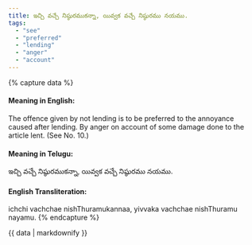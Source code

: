 ```yaml
---
title: ఇచ్చి వచ్చే నిష్ఠురముకన్నా, యివ్వక వచ్చే నిష్ఠురము నయము.
tags:
  - "see"
  - "preferred"
  - "lending"
  - "anger"
  - "account"
---
```


{% capture data %}
#### Meaning in English:
The offence given by not lending is to be preferred to the annoyance caused after lending.
By anger on account of some damage done to the article lent.
(See No. 10.)

#### Meaning in Telugu:
ఇచ్చి వచ్చే నిష్ఠురముకన్నా, యివ్వక వచ్చే నిష్ఠురము నయము.

#### English Transliteration:
ichchi vachchae nishThuramukannaa, yivvaka vachchae nishThuramu nayamu.
{% endcapture %}

<div class="notice">{{ data | markdownify }}</div>

